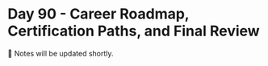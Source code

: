 ﻿# Day 90 - Career Roadmap, Certification Paths, and Final Review

📝 Notes will be updated shortly.
